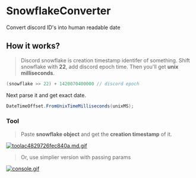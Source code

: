 # SnowflakeConverter
Convert discord ID's into human readable date

## How it works?
> Discord snowflake is creation timestamp identifer of something. 
Shift snowflake with **22**, add discord epoch time. Then you'll get **unix milliseconds**.

```csharp
(snowflake >> 22) + 1420070400000 // discord epoch
```
Next parse it and get exact date.

```csharp
DateTimeOffset.FromUnixTimeMilliseconds(unixMS);
```

### Tool
> Paste **snowflake object** and get the **creation timestamp** of it.

[![toolac4829726fec840a.md.gif](https://s8.gifyu.com/images/toolac4829726fec840a.md.gif)](https://gifyu.com/image/SHvIS)

> Or, use simplier version with passing params

[![console.gif](https://s8.gifyu.com/images/console.gif)](https://gifyu.com/image/SHvI2)

